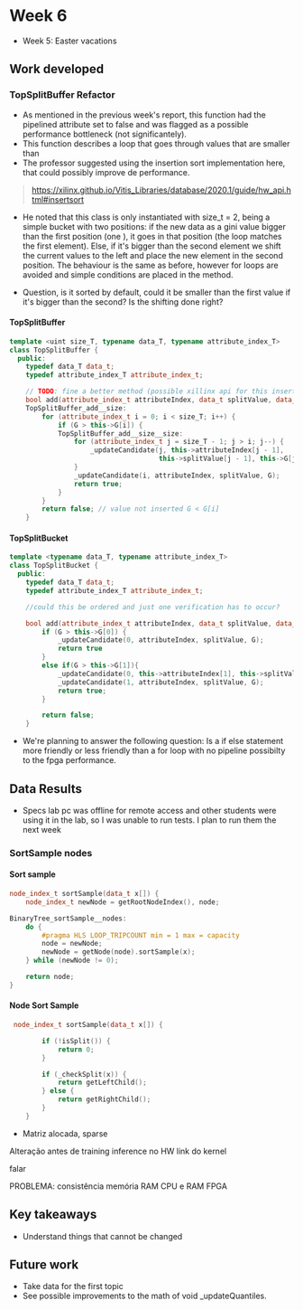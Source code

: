 # Week 6 

- Week 5: Easter vacations


## Work developed 

### TopSplitBuffer Refactor 

- As mentioned in the previous week's report, this function had the pipelined attribute set to false and was flagged as a possible performance bottleneck (not significantely).
- This function describes a loop that goes through values that are smaller than 
- The professor suggested using the insertion sort implementation here, that could possibly improve de performance. 

> https://xilinx.github.io/Vitis_Libraries/database/2020.1/guide/hw_api.html#insertsort

- He noted that this class is only instantiated with size_t = 2, being a simple bucket with two positions: if the new data as a gini value bigger than the first position (one ), it goes in that position (the loop matches the first element). Else, if it's bigger than the second element we shift the current values to the left and place the new element in the second position. The behaviour is the same as before, however for loops are avoided and simple conditions are placed in the method. 

- Question, is it sorted by default, could it be smaller than the first value if it's bigger than the second? Is the shifting done right? 

#### TopSplitBuffer 
```cpp
template <uint size_T, typename data_T, typename attribute_index_T>
class TopSplitBuffer {
  public:
    typedef data_T data_t;
    typedef attribute_index_T attribute_index_t;

    // TODO: fine a better method (possible xillinx api for this insertion sort)
    bool add(attribute_index_t attributeIndex, data_t splitValue, data_t G) {
    TopSplitBuffer_add__size:
        for (attribute_index_t i = 0; i < size_T; i++) {
            if (G > this->G[i]) {
            TopSplitBuffer_add__size__size:
                for (attribute_index_t j = size_T - 1; j > i; j--) {
                    _updateCandidate(j, this->attributeIndex[j - 1],
                                     this->splitValue[j - 1], this->G[j - 1]);
                }
                _updateCandidate(i, attributeIndex, splitValue, G);
                return true;
            }
        }
        return false; // value not inserted G < G[i]
    }
```


#### TopSplitBucket

```cpp
template <typename data_T, typename attribute_index_T>
class TopSplitBucket {
  public:
    typedef data_T data_t;
    typedef attribute_index_T attribute_index_t;

    //could this be ordered and just one verification has to occur?

    bool add(attribute_index_t attributeIndex, data_t splitValue, data_t G) {
        if (G > this->G[0]) {
            _updateCandidate(0, attributeIndex, splitValue, G);
            return true
        }
        else if(G > this->G[1]){
            _updateCandidate(0, this->attributeIndex[1], this->splitValue[1], this->G[1]);
            _updateCandidate(1, attributeIndex, splitValue, G);
            return true;
        }

        return false;
    }
```

- We're planning to answer the following question: Is a if else statement more friendly or less friendly than a for loop with no pipeline possibilty to the fpga performance. 


## Data Results 

- Specs lab pc was offline for remote access and other students were using it in the lab, so I was unable to run tests. I plan to run them the next week


### SortSample nodes 


#### Sort sample 

```cpp 
node_index_t sortSample(data_t x[]) {
    node_index_t newNode = getRootNodeIndex(), node;

BinaryTree_sortSample__nodes:
    do {
        #pragma HLS LOOP_TRIPCOUNT min = 1 max = capacity
        node = newNode;
        newNode = getNode(node).sortSample(x);
    } while (newNode != 0);

    return node;
}

```

#### Node Sort Sample

```cpp
 node_index_t sortSample(data_t x[]) {

        if (!isSplit()) {
            return 0;
        }

        if (_checkSplit(x)) {
            return getLeftChild();
        } else {
            return getRightChild();
        }
    }
```

- Matriz alocada, sparse 

Alteração antes de training inference no HW link do kernel



falar 

PROBLEMA: consistência memória RAM CPU e RAM FPGA 


## Key takeaways 

- Understand things that cannot be changed 


## Future work 

- Take data for the first topic 
- See possible improvements to the math of  void _updateQuantiles. 